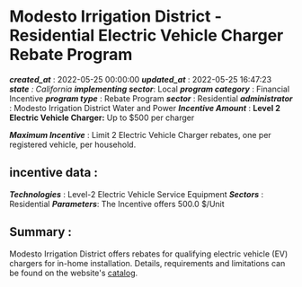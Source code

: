 # Modesto Irrigation District - Residential Electric Vehicle Charger Rebate Program 
 ***created_at*** : 2022-05-25 00:00:00 
 ***updated_at*** : 2022-05-25 16:47:23 
 ***state** : California 
 **implementing sector***: Local 
 ***program category*** : Financial Incentive 
 ***program type*** : Rebate Program 
 ***sector*** : Residential 
 ***administrator*** : Modesto Irrigation District Water and Power 
 ***Incentive Amount*** : **Level 2 Electric Vehicle Charger:** Up to $500 per charger  

 
 ***Maximum Incentive*** : Limit 2 Electric Vehicle Charger rebates, one per registered vehicle, per
household.

 
 ## incentive data : 
 ***Technologies*** : Level-2 Electric Vehicle Service Equipment 
 ***Sectors*** : Residential 
 ***Parameters***: The Incentive offers 500.0 $/Unit 
 
 ## Summary : 
 Modesto Irrigation District offers rebates for qualifying electric vehicle
(EV) chargers for in-home installation. Details, requirements and limitations
can be found on the website's
[catalog](https://www.mid.org/rebates/home/documents/midresrebatecatalogonly.pdf).  

 
 